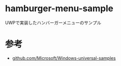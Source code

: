 # hamburger-menu-sample

UWPで実装したハンバーガーメニューのサンプル

# 参考

* [github.com/Microsoft/Windows-universal-samples](https://github.com/Microsoft/Windows-universal-samples)
